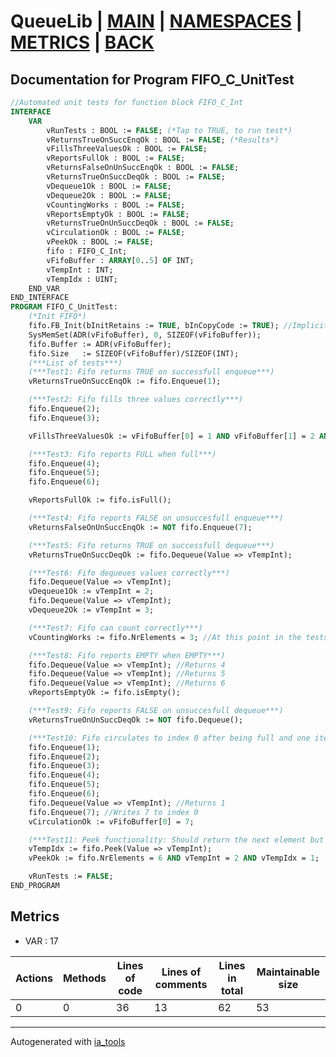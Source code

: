 # QueueLib | [MAIN] | [NAMESPACES] | [METRICS] | [BACK]  

## Documentation for Program FIFO_C_UnitTest  

```pascal
//Automated unit tests for function block FIFO_C_Int  
INTERFACE
    VAR 
        vRunTests : BOOL := FALSE; (*Tap to TRUE, to run test*)
        vReturnsTrueOnSuccEnqOk : BOOL := FALSE; (*Results*)
        vFillsThreeValuesOk : BOOL := FALSE;
        vReportsFullOk : BOOL := FALSE;
        vReturnsFalseOnUnSuccEnqOk : BOOL := FALSE;
        vReturnsTrueOnSuccDeqOk : BOOL := FALSE;
        vDequeue1Ok : BOOL := FALSE;
        vDequeue2Ok : BOOL := FALSE;
        vCountingWorks : BOOL := FALSE;
        vReportsEmptyOk : BOOL := FALSE;
        vReturnsTrueOnUnSuccDeqOk : BOOL := FALSE;
        vCirculationOk : BOOL := FALSE;
        vPeekOk : BOOL := FALSE;
        fifo : FIFO_C_Int;
        vFifoBuffer : ARRAY[0..5] OF INT;
        vTempInt : INT;
        vTempIdx : UINT;
    END_VAR
END_INTERFACE
PROGRAM FIFO_C_UnitTest:
    (*Init FIFO*)
    fifo.FB_Init(bInitRetains := TRUE, bInCopyCode := TRUE); //Implicit function block init, curtesy of codesys. To init function block on every run
    SysMemSet(ADR(vFifoBuffer), 0, SIZEOF(vFifoBuffer));
    fifo.Buffer := ADR(vFifoBuffer);
    fifo.Size   := SIZEOF(vFifoBuffer)/SIZEOF(INT);
    (***List of tests***)
    (***Test1: Fifo returns TRUE on successfull enqueue***)
    vReturnsTrueOnSuccEnqOk := fifo.Enqueue(1);

    (***Test2: Fifo fills three values correctly***)
    fifo.Enqueue(2);
    fifo.Enqueue(3);

    vFillsThreeValuesOk := vFifoBuffer[0] = 1 AND vFifoBuffer[1] = 2 AND vFifoBuffer[2] = 3;

    (***Test3: Fifo reports FULL when full***)
    fifo.Enqueue(4);
    fifo.Enqueue(5);
    fifo.Enqueue(6);

    vReportsFullOk := fifo.isFull();

    (***Test4: Fifo reports FALSE on unsuccesfull enqueue***)
    vReturnsFalseOnUnSuccEnqOk := NOT fifo.Enqueue(7);

    (***Test5: Fifo returns TRUE on successfull dequeue***)
    vReturnsTrueOnSuccDeqOk := fifo.Dequeue(Value => vTempInt);

    (***Test6: Fifo dequeues values correctly***)
    fifo.Dequeue(Value => vTempInt);
    vDequeue1Ok := vTempInt = 2;
    fifo.Dequeue(Value => vTempInt);
    vDequeue2Ok := vTempInt = 3;

    (***Test7: Fifo can count correctly***)
    vCountingWorks := fifo.NrElements = 3; //At this point in the tests, there should be 3 elements

    (***Test8: Fifo reports EMPTY when EMPTY***)
    fifo.Dequeue(Value => vTempInt); //Returns 4
    fifo.Dequeue(Value => vTempInt); //Returns 5
    fifo.Dequeue(Value => vTempInt); //Returns 6
    vReportsEmptyOk := fifo.isEmpty();

    (***Test9: Fifo reports FALSE on unsuccesfull dequeue***)
    vReturnsTrueOnUnSuccDeqOk := NOT fifo.Dequeue();

    (***Test10: Fifo circulates to index 0 after being full and one item dequeued***)
    fifo.Enqueue(1);
    fifo.Enqueue(2);
    fifo.Enqueue(3);
    fifo.Enqueue(4);
    fifo.Enqueue(5);
    fifo.Enqueue(6);
    fifo.Dequeue(Value => vTempInt); //Returns 1
    fifo.Enqueue(7); //Writes 7 to index 0
    vCirculationOk := vFifoBuffer[0] = 7;

    (***Test11: Peek functionality: Should return the next element but not remove it, it should report correct index of the buffer***)
    vTempIdx := fifo.Peek(Value => vTempInt);
    vPeekOk := fifo.NrElements = 6 AND vTempInt = 2 AND vTempIdx = 1;

    vRunTests := FALSE;
END_PROGRAM
```

## Metrics  

- VAR : 17

| Actions | Methods | Lines of code | Lines of comments | Lines in total | Maintainable size |
| ------- | ------- | ------------- | ----------------- | -------------- | ----------------- |
| 0 | 0 | 36 |13 |62 | 53 |

---
Autogenerated with [ia_tools](https://github.com/tkucic/ia_tools)  

[MAIN]: ../../../../index_st.md
[NAMESPACES]: ../../nsList_st.md
[METRICS]: ../../../metrics_st.md
[BACK]: ../nsMain_st.md
